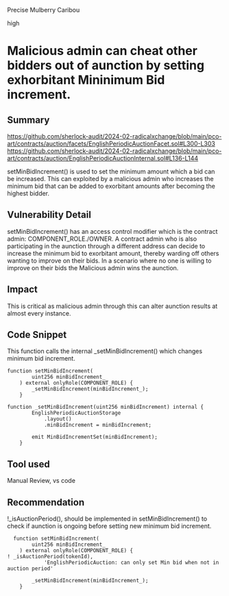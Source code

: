 Precise Mulberry Caribou

high

# Malicious admin can cheat other bidders out of aunction by setting exhorbitant Mininimum Bid increment.

## Summary
https://github.com/sherlock-audit/2024-02-radicalxchange/blob/main/pco-art/contracts/auction/facets/EnglishPeriodicAuctionFacet.sol#L300-L303
https://github.com/sherlock-audit/2024-02-radicalxchange/blob/main/pco-art/contracts/auction/EnglishPeriodicAuctionInternal.sol#L136-L144

setMinBidIncrement() is used to set the minimum amount which a bid can be increased. This can exploited by a malicious admin who increases the minimum bid that can be added to exorbitant amounts after becoming the highest bidder.
## Vulnerability Detail
setMinBidIncrement() has an access control modifier which is the contract admin: COMPONENT_ROLE./OWNER.  A contract admin who is also participating in the aunction through a different address can decide to increase the minimum bid to exorbitant amount, thereby warding off others wanting to improve on their bids. In a scenario where no one is willing to improve on their bids the Malicious admin wins the aunction.
## Impact
This is critical as malicious admin through this can alter aunction results at almost every instance.

## Code Snippet
This  function calls the internal  _setMinBidIncrement()  which changes minimum bid increment.

```solidity
function setMinBidIncrement(
        uint256 minBidIncrement_
    ) external onlyRole(COMPONENT_ROLE) {
        _setMinBidIncrement(minBidIncrement_);
    }
``` 
```solidity
function _setMinBidIncrement(uint256 minBidIncrement) internal {
        EnglishPeriodicAuctionStorage
            .layout()
            .minBidIncrement = minBidIncrement;

        emit MinBidIncrementSet(minBidIncrement);
    }
```

## Tool used

Manual Review, vs code

## Recommendation
!_isAuctionPeriod(),  should be implemented in setMinBidIncrement() to check if aunction is ongoing before setting new minimum bid increment.
```solidity
  function setMinBidIncrement(
        uint256 minBidIncrement_
    ) external onlyRole(COMPONENT_ROLE) {
! _isAuctionPeriod(tokenId),
            'EnglishPeriodicAuction: can only set Min bid when not in auction period'

        _setMinBidIncrement(minBidIncrement_);
    }
```

